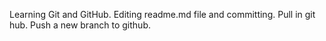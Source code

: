 Learning Git and GitHub.
Editing readme.md file and committing.
Pull in git hub.
Push a new branch to github.
